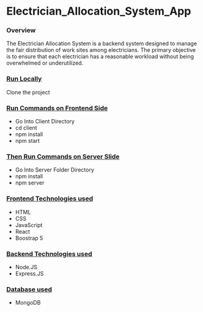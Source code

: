 # Electrician_Allocation_System_App        

### Overview
The Electrician Allocation System is a backend system designed to manage the fair distribution of work sites among electricians. The primary objective is to ensure that each electrician has a reasonable workload without being overwhelmed or underutilized.

### <u>Run Locally</u>

Clone the project


### <u>Run Commands on Frontend Side</u>
- Go Into Client Directory
- cd client
- npm install
- npm start


### <u>Then Run Commands on Server Slide</u>

- Go Into Server Folder Directory
- npm install
- npm server

<div style='page-break-after: always'></div>

### <u>Frontend Technologies used</u>

- HTML
- CSS
- JavaScript
- React
- Boostrap 5

### <u>Backend Technologies used</u>

- Node.JS
- Express.JS

### <u>Database used</u>

- MongoDB

